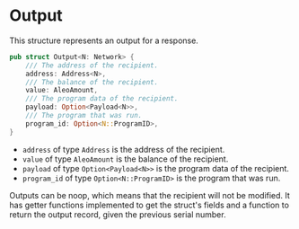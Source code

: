 # Output

This structure represents an output for a response.

```rust
pub struct Output<N: Network> {
    /// The address of the recipient.
    address: Address<N>,
    /// The balance of the recipient.
    value: AleoAmount,
    /// The program data of the recipient.
    payload: Option<Payload<N>>,
    /// The program that was run.
    program_id: Option<N::ProgramID>,
}
```

- `address` of type `Address` is the address of the recipient.
- `value` of type `AleoAmount` is the balance of the recipient.
- `payload` of type `Option<Payload<N>>` is the program data of the recipient.
- `program_id` of type `Option<N::ProgramID>` is the program that was run.

Outputs can be noop, which means that the recipient will not be modified.
It has getter functions implemented to get the struct's fields and a function to return the output record, given the previous serial number.
